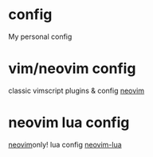 # config
My personal config

# vim/neovim config
classic vimscript plugins & config
[neovim](https://github.com/CaiJinKen/config/tree/master/neovim)

# neovim lua config
[neovim](https://neovim.io)only! lua config
[neovim-lua](https://github.com/CaiJinKen/config/tree/master/neovim-lua)
